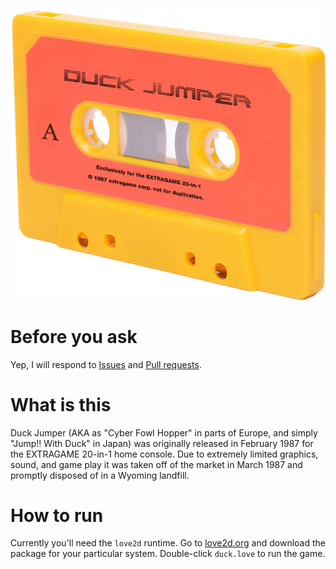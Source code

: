 ![Duck Jumper cassette](https://raw.githubusercontent.com/philnelson/duck-jumper/master/tape_small.jpg)

# Before you ask

Yep, I will respond to [Issues](https://github.com/philnelson/duck-jumper/issues) and [Pull requests](https://github.com/philnelson/duck-jumper/pulls).

# What is this

Duck Jumper (AKA as "Cyber Fowl Hopper" in parts of Europe, and simply "Jump!! With Duck" in Japan) was originally released in February 1987 for the EXTRAGAME 20-in-1 home console. Due to extremely limited graphics, sound, and game play it was taken off of the market in March 1987 and promptly disposed of in a Wyoming landfill.

# How to run

Currently you'll need the `love2d` runtime. Go to [love2d.org][1] and download the package for your particular system. Double-click `duck.love` to run the game.

[1]: http://love2d.org "Love2D game engine"
